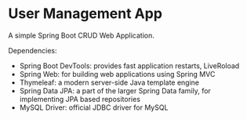 # User Management App

A simple Spring Boot CRUD Web Application. 

Dependencies:

* Spring Boot DevTools: provides fast application restarts, LiveRoload
* Spring Web: for building web applications using Spring MVC
* Thymeleaf: a modern server-side Java template engine
* Spring Data JPA: a part of the larger Spring Data family, for implementing JPA based repositories
* MySQL Driver: official JDBC driver for MySQL
